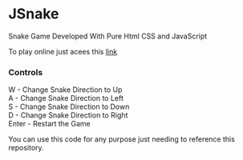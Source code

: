 # JSnake
Snake Game Developed With Pure Html CSS and JavaScript

To play online just acees this [link](https://jsnakeacg.000webhostapp.com/JSnake/index.html)

### Controls

W - Change Snake Direction to Up\
A - Change Snake Direction to Left\
S - Change Snake Direction to Down\
D - Change Snake Direction to Right\
Enter - Restart the Game

You can use this code for any purpose just needing to reference this repository.
